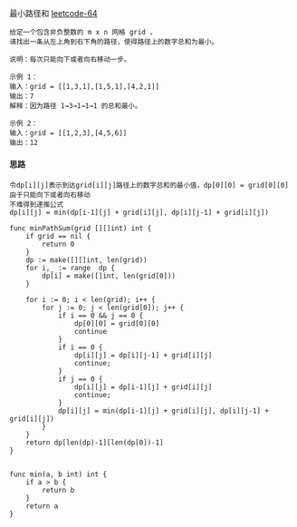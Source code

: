 最小路径和
<a href="https://leetcode-cn.com/problems/minimum-path-sum/" target="_blank"> leetcode-64 </a>
    
    给定一个包含非负整数的 m x n 网格 grid ，
    请找出一条从左上角到右下角的路径，使得路径上的数字总和为最小。
    
    说明：每次只能向下或者向右移动一步。
    
    示例 1：
    输入：grid = [[1,3,1],[1,5,1],[4,2,1]]
    输出：7
    解释：因为路径 1→3→1→1→1 的总和最小。
    
    示例 2：
    输入：grid = [[1,2,3],[4,5,6]]
    输出：12
    
#### 思路
    令dp[i][j]表示到达grid[i][j]路径上的数字总和的最小值，dp[0][0] = grid[0][0]
    由于只能向下或者向右移动
    不难得到递推公式
    dp[i][j] = min(dp[i-1][j] + grid[i][j], dp[i][j-1] + grid[i][j])
    
```
func minPathSum(grid [][]int) int {
    if grid == nil {
        return 0
    }
    dp := make([][]int, len(grid))
    for i,_ := range  dp {
        dp[i] = make([]int, len(grid[0]))
    }
   
    for i := 0; i < len(grid); i++ {
        for j := 0; j < len(grid[0]); j++ {
            if i == 0 && j == 0 {
                dp[0][0] = grid[0][0]
                continue
            }
            if i == 0 {
                dp[i][j] = dp[i][j-1] + grid[i][j]
                continue;
            }
            if j == 0 {
                dp[i][j] = dp[i-1][j] + grid[i][j]
                continue;
            }
            dp[i][j] = min(dp[i-1][j] + grid[i][j], dp[i][j-1] + grid[i][j])
        }
    }
    return dp[len(dp)-1][len(dp[0])-1]
}


func min(a, b int) int {
    if a > b {
        return b
    }
    return a
}
```